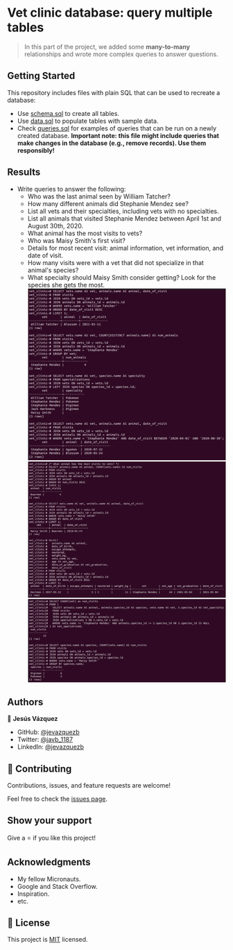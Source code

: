# Vet clinic database: query multiple tables

> In this part of the project, we added some **many-to-many** relationships and wrote more complex queries to answer questions.

## Getting Started

This repository includes files with plain SQL that can be used to recreate a database:

- Use [schema.sql](./schema.sql) to create all tables.
- Use [data.sql](./data.sql) to populate tables with sample data.
- Check [queries.sql](./queries.sql) for examples of queries that can be run on a newly created database. **Important note: this file might include queries that make changes in the database (e.g., remove records). Use them responsibly!**

## Results

- Write queries to answer the following:
  - Who was the last animal seen by William Tatcher?
  - How many different animals did Stephanie Mendez see?
  - List all vets and their specialties, including vets with no specialties.
  - List all animals that visited Stephanie Mendez between April 1st and August 30th, 2020.
  - What animal has the most visits to vets?
  - Who was Maisy Smith's first visit?
  - Details for most recent visit: animal information, vet information, and date of visit.
  - How many visits were with a vet that did not specialize in that animal's species?
  - What specialty should Maisy Smith consider getting? Look for the species she gets the most.
  ![Scrennshot](./images/queries6.png)
  ![Scrennshot](./images/queries7.png)
  ![Scrennshot](./images/queries8.png)

## Authors

👤 **Jesús Vázquez**

- GitHub: [@jevazquezb](https://github.com/jevazquezb)
- Twitter: [@javb_1187](https://twitter.com/javb_1187)
- LinkedIn: [@jevazquezb](https://www.linkedin.com/in/jevazquezb)

## 🤝 Contributing

Contributions, issues, and feature requests are welcome!

Feel free to check the [issues page](https://github.com/jevazquezb/Vet_clinic_database/issues).

## Show your support

Give a ⭐️ if you like this project!

## Acknowledgments

- My fellow Micronauts.
- Google and Stack Overflow.
- Inspiration.
- etc.

## 📝 License

This project is [MIT](./MIT.md) licensed.
